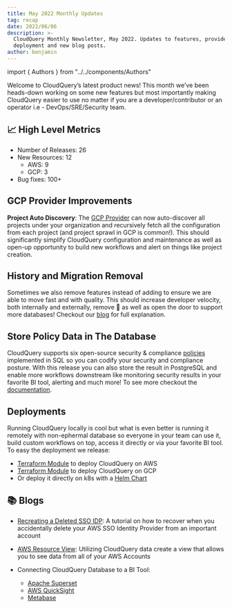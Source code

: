 ```yaml
---
title: May 2022 Monthly Updates
tag: recap
date: 2022/06/06
description: >-
  CloudQuery Monthly Newsletter, May 2022. Updates to features, providers,
  deployment and new blog posts.
author: benjamin
---
```


import { Authors } from "../../components/Authors"

<Authors/>


Welcome to CloudQuery’s latest product news! This month we’ve been heads-down working on some new features but most
importantly making CloudQuery easier to use no matter if you are a developer/contributor or an operator i.e -
DevOps/SRE/Security team.


## 📈 High Level Metrics

- Number of Releases: 26
- New Resources: 12
  - AWS: 9
  - GCP: 3
- Bug fixes: 100+

## GCP Provider Improvements

**Project Auto Discovery**: The [GCP Provider](https://hub.cloudquery.io/providers/cloudquery/gcp/latest#configuration)
can now auto-discover all projects under your organization and recursively fetch all the configuration from each project
(and project sprawl in GCP is common!). This should significantly simplify CloudQuery configuration and maintenance as
well as open-up opportunity to build new workflows and alert on things like project creation.

## History and Migration Removal

Sometimes we also remove features instead of adding to ensure we are able to move fast and with quality. This should
increase developer velocity, both internally and externally, remove 🐛 as well as open the door to support more
databases! Checkout our [blog](https://www.cloudquery.io/blog/migration-and-history-deprecation) for full explanation.

## Store Policy Data in The Database

CloudQuery supports six open-source security & compliance [policies](https://hub.cloudquery.io/policies) implemented
in SQL so you can codify your security and compliance posture. With this release you can also store the result in
PostgreSQL and enable more workflows downstream like monitoring security results in your favorite BI tool,
alerting and much more! To see more checkout the [documentation](https://docs.cloudquery.io/docs/policies).

## Deployments

Running CloudQuery locally is cool but what is even better is running it remotely with non-ephermal database so
everyone in your team can use it, build custom workflows on top, access it directly or via your favorite BI tool.
To easy the deployment we release:

- [Terraform Module](https://github.com/cloudquery/terraform-aws-cloudquery) to deploy CloudQuery on AWS
- [Terraform Module](https://github.com/cloudquery/terraform-gcp-cloudquery) to deploy CloudQuery on GCP
- Or deploy it directly on k8s with a [Helm Chart](https://github.com/cloudquery/helm-charts)

## 📚 Blogs

- [Recreating a Deleted SSO IDP](https://www.cloudquery.io/blog/aws-sso-if-deleted-sso-identity-provider): A tutorial
  on how to recover when you accidentally delete your AWS SSO Identity Provider from an important account
- [AWS Resource View](https://www.cloudquery.io/blog/aws-resources-view): Utilizing CloudQuery data create a view
  that allows you to see data from all of your AWS Accounts

- Connecting CloudQuery Database to a BI Tool:
  - [Apache Superset](https://www.cloudquery.io/blog/cloud-asset-inventory-cloudquery-apache-superset)
  - [AWS QuickSight](https://www.cloudquery.io/blog/cloud-asset-inventory-cloudquery-aws-quicksight)
  - [Metabase](https://www.cloudquery.io/blog/cloud-asset-inventory-cloudquery-metabase)
